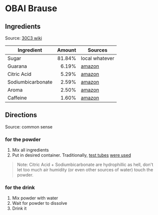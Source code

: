 # OBAI Brause

## Ingredients
Source: [30C3 wiki][c0]

| Ingredient        | Amount | Sources         |
|-------------------|-------:|-----------------|
| Sugar             | 81.84% | local whatever  |
| Guarana           |  6.19% | [amazon][a0]    |
| Citric Acid       |  5.29% | [amazon][a1]    |
| Sodiumbicarbonate |  2.59% | [amazon][a2]    |
| Aroma             |  2.50% | [amazon][a3]    |
| Caffeine          |  1.60% | [amazon][a4]    |

## Directions
Source: common sense

### for the powder
1. Mix all ingredients
2. Put in desired container. Traditionally, [test tubes][a5] [were used][t0]

> Note: Citric Acid + Sodiumbicarbonate are hydrophillic as hell, don't let too much air humidity (or even other sources of water) touch the powder.

### for the drink
1. Mix powder with water
2. Wait for powder to dissolve
3. Drink it

[c0]: https://events.ccc.de/congress/2013/wiki/Projects:OBAI_Brause#Version_3
[a0]: http://www.amazon.de/dp/B007SN3TVO
[a1]: http://www.amazon.de/dp/B008AI1YUY
[a2]: http://www.amazon.de/dp/B00ALSHMA2
[a3]: http://www.amazon.de/dp/B008M7DD52
[a4]: http://www.amazon.de/dp/B00MG2TKN8
[a5]: http://www.amazon.de/dp/B005ZQPDT2
[t0]: https://twitter.com/musevg/status/416613591987810304
